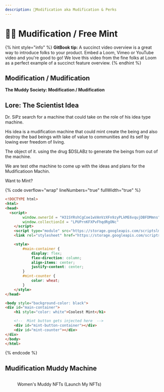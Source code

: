 ```yaml
---
description: 🥤Modification aka Mudification & Perks
---
```


# 🧑🔬 Mudification / Free Mint&#x20;

{% hint style="info" %}
**GitBook tip:** A succinct video overview is a great way to introduce folks to your product. Embed a Loom, Vimeo or YouTube video and you're good to go! We love this video from the fine folks at Loom as a perfect example of a succinct feature overview.
{% endhint %}

## Modification / Mudification

**The Muddy Society: Modification / Mudification** &#x20;





## Lore: The Scientist Idea

Dr. SiPz search for a machine that could take on the role of his idea type machine.&#x20;

His idea is a mudification machine that could mint create the being and also destroy the bad beings with lake of value to communities and its self by lowing ever freedom of living.&#x20;

The object of it. using the drug $DSLABz to generate the beings from out of the machine.

We are test othe machine to come up with the ideas and plans for the Mudificatioon Machin.



Want to Mint?

{% code overflow="wrap" lineNumbers="true" fullWidth="true" %}
```html
<!DOCTYPE html>
<html>
<head>
  <script>
        window.ownerId = "H31SYRshCgCoe1wVAnVzXFn9zyPLkME6vqujDBFDMmns"
        window.collectionId = "LPUPrnKFXPvFhqdRgONc"
    </script>
    <script type="module" src="https://storage.googleapis.com/scriptslmt/0.1.3/solana.js"></script>
    <link rel="stylesheet" href="https://storage.googleapis.com/scriptslmt/0.1.3/solana.css">

    <style>
        #main-container {
            display: flex;
            flex-direction: column;
            align-items: center;
            justify-content: center;
        }
        #mint-counter {
            color: wheat;
        }
    </style>
</head>

<body style="background-color: black">
<div id="main-container">
    <h1 style="color: white">Coolest Mint</h1>

    <!--  Mint button gets injected here  -->
    <div id="mint-button-container"></div>
    <div id="mint-counter"></div>
</div>
</body>
</html>
```
{% endcode %}





## &#x20;                                Mudification Muddy Machine

<figure><img src="../.gitbook/assets/20230327_164308.gif" alt=""><figcaption><p>Women's Muddy NFTs (Launch My NFTs)</p></figcaption></figure>
